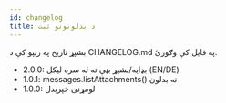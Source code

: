 ```yaml
---
id: changelog
title: د بدلونونو ثبت
---
```


بشپړ تاریخ په رېپو کې د CHANGELOG.md په فایل کې وګورئ.

- 2.0.0: بډایه/بشپړ بڼې ته له سره لیکل (EN/DE)
- 1.0.1: messages.listAttachments() ته بدلون
- 1.0.0: لومړنی خپرېدل
